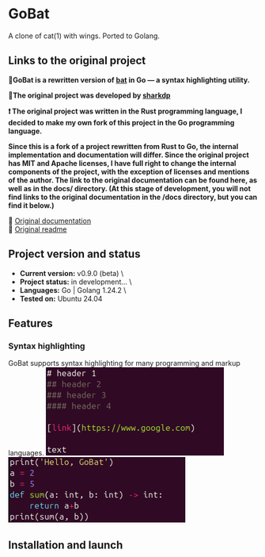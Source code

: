 # GoBat
A clone of cat(1) with wings. Ported to Golang.

## Links to the original project
**🔸GoBat is a rewritten version of [bat](https://github.com/sharkdp/bat) in Go — a syntax highlighting utility.**

**🔸The original project was developed by [sharkdp](https://github.com/sharkdp)**

**❗ The original project was written in the Rust programming language, I decided to make my own fork of this project in the Go programming language.**

**Since this is a fork of a project rewritten from Rust to Go, the internal implementation and documentation will differ. Since the original project has MIT and Apache licenses, I have full right to change the internal components of the project, with the exception of licenses and mentions of the author. The link to the original documentation can be found here, as well as in the docs/ directory. (At this stage of development, you will not find links to the original documentation in the /docs directory, but you can find it below.)**

🔹 [Original documentation](https://github.com/sharkdp/bat/tree/master/doc) \
🔹 [Original readme](https://github.com/sharkdp/bat/blob/master/README.md)

## Project version and status
* **Current version:** v0.9.0 (beta) \
* **Project status:** in development... \
* **Languages:** Go | Golang 1.24.2 \
* **Tested on:** Ubuntu 24.04

## Features
### Syntax highlighting
GoBat supports syntax highlighting for many programming and markup languages.
![](images/markdown.png)
![](images/python3.png)

## Installation and launch